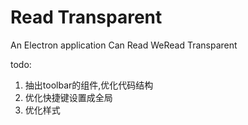 # Read Transparent

An Electron application Can Read WeRead Transparent



todo:
1. 抽出toolbar的组件,优化代码结构
2. 优化快捷键设置成全局
3. 优化样式
